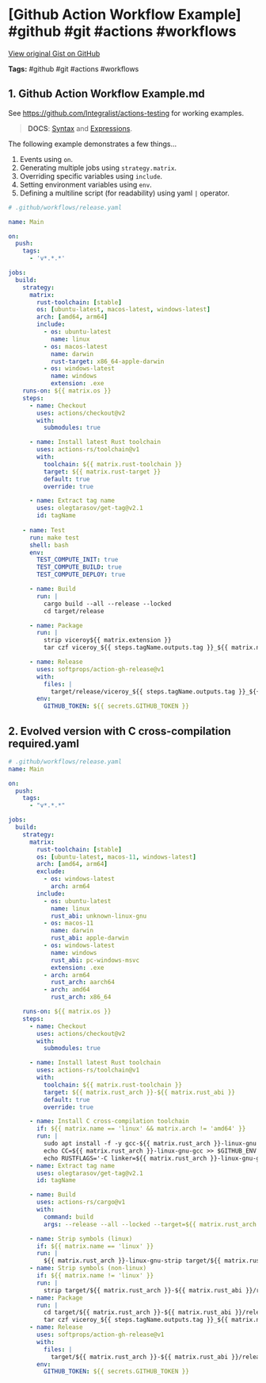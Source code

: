 # [Github Action Workflow Example] #github #git #actions #workflows

[View original Gist on GitHub](https://gist.github.com/Integralist/9434e6fa5977f9626b470b46a0d02149)

**Tags:** #github #git #actions #workflows

## 1. Github Action Workflow Example.md

See https://github.com/Integralist/actions-testing for working examples.

> **DOCS**: [Syntax](https://docs.github.com/en/actions/learn-github-actions/workflow-syntax-for-github-actions) and [Expressions](https://docs.github.com/en/actions/learn-github-actions/expressions).

The following example demonstrates a few things...

1. Events using `on`.
2. Generating multiple jobs using `strategy.matrix`.
3. Overriding specific variables using `include`.
4. Setting environment variables using `env`.
5. Defining a multiline script (for readability) using yaml `|` operator.

```yml
# .github/workflows/release.yaml 

name: Main

on:
  push:
    tags:
      - 'v*.*.*'

jobs:
  build:
    strategy:
      matrix:
        rust-toolchain: [stable]
        os: [ubuntu-latest, macos-latest, windows-latest]
        arch: [amd64, arm64]
        include:
          - os: ubuntu-latest
            name: linux
          - os: macos-latest
            name: darwin
            rust-target: x86_64-apple-darwin
          - os: windows-latest
            name: windows
            extension: .exe
    runs-on: ${{ matrix.os }}
    steps:
      - name: Checkout
        uses: actions/checkout@v2
        with:
          submodules: true

      - name: Install latest Rust toolchain
        uses: actions-rs/toolchain@v1
        with:
          toolchain: ${{ matrix.rust-toolchain }}
          target: ${{ matrix.rust-target }}
          default: true
          override: true

      - name: Extract tag name
        uses: olegtarasov/get-tag@v2.1
        id: tagName
        
    - name: Test
      run: make test
      shell: bash
      env:
        TEST_COMPUTE_INIT: true
        TEST_COMPUTE_BUILD: true
        TEST_COMPUTE_DEPLOY: true

      - name: Build
        run: |
          cargo build --all --release --locked
          cd target/release

      - name: Package
        run: |
          strip viceroy${{ matrix.extension }}
          tar czf viceroy_${{ steps.tagName.outputs.tag }}_${{ matrix.name }}-${{ martrix.arch }}.tar.gz viceroy${{ matrix.extension }}

      - name: Release
        uses: softprops/action-gh-release@v1
        with:
          files: |
            target/release/viceroy_${{ steps.tagName.outputs.tag }}_${{ matrix.name }}-${{ martrix.arch }}.tar.gz
        env:
          GITHUB_TOKEN: ${{ secrets.GITHUB_TOKEN }}
```

## 2. Evolved version with C cross-compilation required.yaml

```yaml
# .github/workflows/release.yaml 
name: Main

on:
  push:
    tags:
      - "v*.*.*"

jobs:
  build:
    strategy:
      matrix:
        rust-toolchain: [stable]
        os: [ubuntu-latest, macos-11, windows-latest]
        arch: [amd64, arm64]
        exclude:
          - os: windows-latest
            arch: arm64
        include:
          - os: ubuntu-latest
            name: linux
            rust_abi: unknown-linux-gnu
          - os: macos-11
            name: darwin
            rust_abi: apple-darwin
          - os: windows-latest
            name: windows
            rust_abi: pc-windows-msvc
            extension: .exe
          - arch: arm64
            rust_arch: aarch64
          - arch: amd64
            rust_arch: x86_64

    runs-on: ${{ matrix.os }}
    steps:
      - name: Checkout
        uses: actions/checkout@v2
        with:
          submodules: true

      - name: Install latest Rust toolchain
        uses: actions-rs/toolchain@v1
        with:
          toolchain: ${{ matrix.rust-toolchain }}
          target: ${{ matrix.rust_arch }}-${{ matrix.rust_abi }}
          default: true
          override: true

      - name: Install C cross-compilation toolchain
        if: ${{ matrix.name == 'linux' && matrix.arch != 'amd64' }}
        run: |
          sudo apt install -f -y gcc-${{ matrix.rust_arch }}-linux-gnu
          echo CC=${{ matrix.rust_arch }}-linux-gnu-gcc >> $GITHUB_ENV
          echo RUSTFLAGS='-C linker=${{ matrix.rust_arch }}-linux-gnu-gcc' >> $GITHUB_ENV
      - name: Extract tag name
        uses: olegtarasov/get-tag@v2.1
        id: tagName

      - name: Build
        uses: actions-rs/cargo@v1
        with:
          command: build
          args: --release --all --locked --target=${{ matrix.rust_arch }}-${{ matrix.rust_abi }}

      - name: Strip symbols (linux)
        if: ${{ matrix.name == 'linux' }}
        run: |
          ${{ matrix.rust_arch }}-linux-gnu-strip target/${{ matrix.rust_arch }}-${{ matrix.rust_abi }}/release/viceroy${{ matrix.extension }}
      - name: Strip symbols (non-linux)
        if: ${{ matrix.name != 'linux' }}
        run: |
          strip target/${{ matrix.rust_arch }}-${{ matrix.rust_abi }}/release/viceroy${{ matrix.extension }}
      - name: Package
        run: |
          cd target/${{ matrix.rust_arch }}-${{ matrix.rust_abi }}/release
          tar czf viceroy_${{ steps.tagName.outputs.tag }}_${{ matrix.name }}-${{ matrix.arch }}.tar.gz viceroy${{ matrix.extension }}
      - name: Release
        uses: softprops/action-gh-release@v1
        with:
          files: |
            target/${{ matrix.rust_arch }}-${{ matrix.rust_abi }}/release/viceroy_${{ steps.tagName.outputs.tag }}_${{ matrix.name }}-${{ matrix.arch }}.tar.gz
        env:
          GITHUB_TOKEN: ${{ secrets.GITHUB_TOKEN }}
```

